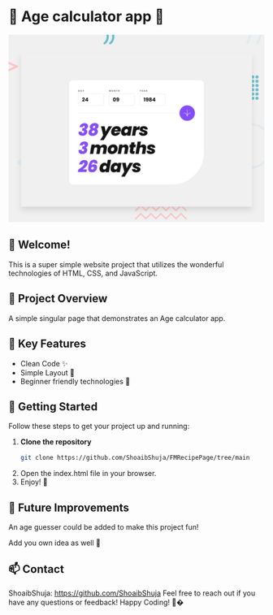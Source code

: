 # 🌈 Age calculator app 🌈

![Design preview for the Age calculator app coding challenge](./design/desktop-preview.jpg)

## 👋 Welcome! 

This is a super simple website project that utilizes the wonderful technologies of HTML, CSS, and JavaScript. 

## 🌟 Project Overview

A simple singular page that demonstrates an Age calculator app.

## 🔑 Key Features

- Clean Code ✨
- Simple Layout 🚀
- Beginner friendly technologies 🎉

## 🚀 Getting Started

Follow these steps to get your project up and running:

1. **Clone the repository**
   ```bash
   git clone https://github.com/ShoaibShuja/FMRecipePage/tree/main
2. Open the index.html file in your browser.
3. Enjoy! 🎊

## 📅 Future Improvements

An age guesser could be added to make this project fun!

Add you own idea as well 🌱

## 📫 Contact

ShoaibShuja: https://github.com/ShoaibShuja
Feel free to reach out if you have any questions or feedback! 
Happy Coding! 🤗�
